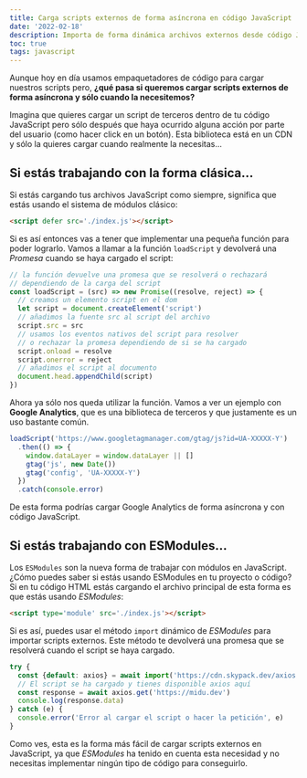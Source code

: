 ```yaml
---
title: Carga scripts externos de forma asíncrona en código JavaScript
date: '2022-02-18'
description: Importa de forma dinámica archivos externos desde código JavaScript de forma fácil y rápida.
toc: true
tags: javascript
---
```


Aunque hoy en día usamos empaquetadores de código para cargar nuestros scripts pero, **¿qué pasa si queremos cargar scripts externos de forma asíncrona y sólo cuando la necesitemos?**

Imagina que quieres cargar un script de terceros dentro de tu código JavaScript pero sólo después que haya ocurrido alguna acción por parte del usuario (como hacer click en un botón). Esta biblioteca está en un CDN y sólo la quieres cargar cuando realmente la necesitas...

## Si estás trabajando con la forma clásica...

Si estás cargando tus archivos JavaScript como siempre, significa que estás usando el sistema de módulos clásico:

```html
<script defer src='./index.js'></script>
```

Si es así entonces vas a tener que implementar una pequeña función para poder lograrlo. Vamos a llamar a la función `loadScript` y devolverá una *Promesa* cuando se haya cargado el script:

```javascript
// la función devuelve una promesa que se resolverá o rechazará
// dependiendo de la carga del script
const loadScript = (src) => new Promise((resolve, reject) => {
  // creamos un elemento script en el dom
  let script = document.createElement('script')
  // añadimos la fuente src al script del archivo 
  script.src = src
  // usamos los eventos nativos del script para resolver
  // o rechazar la promesa dependiendo de si se ha cargado
  script.onload = resolve
  script.onerror = reject
  // añadimos el script al documento
  document.head.appendChild(script)
})
```

Ahora ya sólo nos queda utilizar la función. Vamos a ver un ejemplo con **Google Analytics**, que es una biblioteca de terceros y que justamente es un uso bastante común.

```javascript
loadScript('https://www.googletagmanager.com/gtag/js?id=UA-XXXXX-Y')
  .then(() => {
    window.dataLayer = window.dataLayer || []
    gtag('js', new Date())
    gtag('config', 'UA-XXXXX-Y')
  })
  .catch(console.error)
```

De esta forma podrías cargar Google Analytics de forma asíncrona y con código JavaScript.

## Si estás trabajando con ESModules...

Los `ESModules` son la nueva forma de trabajar con módulos en JavaScript. ¿Cómo puedes saber si estás usando ESModules en tu proyecto o código? Si en tu código HTML estás cargando el archivo principal de esta forma es que estás usando *ESModules*:

```html
<script type='module' src='./index.js'></script>
```

Si es así, puedes usar el método `import` dinámico de *ESModules* para importar scripts externos. Este método te devolverá una promesa que se resolverá cuando el script se haya cargado.

```javascript
try {
  const {default: axios} = await import('https://cdn.skypack.dev/axios')
  // El script se ha cargado y tienes disponible axios aquí
  const response = await axios.get('https://midu.dev')
  console.log(response.data)
} catch (e) {
  console.error('Error al cargar el script o hacer la petición', e)
}
```

Como ves, esta es la forma más fácil de cargar scripts externos en JavaScript, ya que *ESModules* ha tenido en cuenta esta necesidad y no necesitas implementar ningún tipo de código para conseguirlo.
